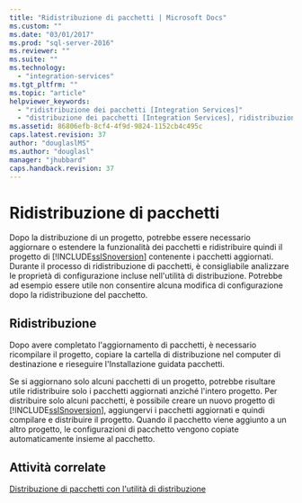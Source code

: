 ```yaml
---
title: "Ridistribuzione di pacchetti | Microsoft Docs"
ms.custom: ""
ms.date: "03/01/2017"
ms.prod: "sql-server-2016"
ms.reviewer: ""
ms.suite: ""
ms.technology: 
  - "integration-services"
ms.tgt_pltfrm: ""
ms.topic: "article"
helpviewer_keywords: 
  - "ridistribuzione dei pacchetti [Integration Services]"
  - "distribuzione dei pacchetti [Integration Services], ridistribuzione"
ms.assetid: 86806efb-8cf4-4f9d-9824-1152cb4c495c
caps.latest.revision: 37
author: "douglaslMS"
ms.author: "douglasl"
manager: "jhubbard"
caps.handback.revision: 37
---
```

# Ridistribuzione di pacchetti
  Dopo la distribuzione di un progetto, potrebbe essere necessario aggiornare o estendere la funzionalità dei pacchetti e ridistribuire quindi il progetto di [!INCLUDE[ssISnoversion](../../includes/ssisnoversion-md.md)] contenente i pacchetti aggiornati. Durante il processo di ridistribuzione di pacchetti, è consigliabile analizzare le proprietà di configurazione incluse nell'utilità di distribuzione. Potrebbe ad esempio essere utile non consentire alcuna modifica di configurazione dopo la ridistribuzione del pacchetto.  
  
## Ridistribuzione  
 Dopo avere completato l'aggiornamento di pacchetti, è necessario ricompilare il progetto, copiare la cartella di distribuzione nel computer di destinazione e rieseguire l'Installazione guidata pacchetti.  
  
 Se si aggiornano solo alcuni pacchetti di un progetto, potrebbe risultare utile ridistribuire solo i pacchetti aggiornati anziché l'intero progetto. Per distribuire solo alcuni pacchetti, è possibile creare un nuovo progetto di [!INCLUDE[ssISnoversion](../../includes/ssisnoversion-md.md)], aggiungervi i pacchetti aggiornati e quindi compilare e distribuire il progetto. Quando il pacchetto viene aggiunto a un altro progetto, le configurazioni di pacchetto vengono copiate automaticamente insieme al pacchetto.  
  
## Attività correlate  
 [Distribuzione di pacchetti con l'utilità di distribuzione](../../integration-services/packages/deploy-packages-by-using-the-deployment-utility.md)  
  
  